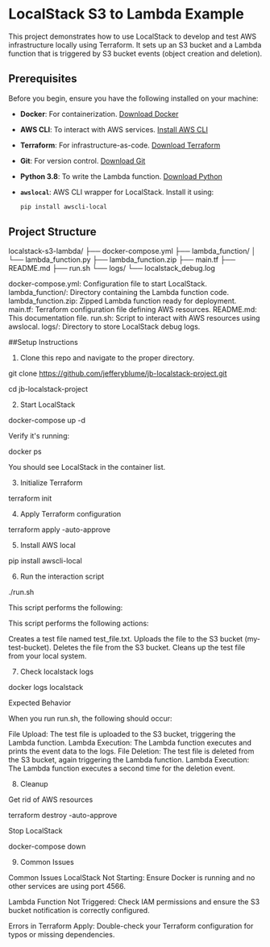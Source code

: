 # LocalStack S3 to Lambda Example

This project demonstrates how to use LocalStack to develop and test AWS infrastructure locally using Terraform. It sets up an S3 bucket and a Lambda function that is triggered by S3 bucket events (object creation and deletion).

## Prerequisites

Before you begin, ensure you have the following installed on your machine:

- **Docker**: For containerization. [Download Docker](https://www.docker.com/get-started)

- **AWS CLI**: To interact with AWS services. [Install AWS CLI](https://docs.aws.amazon.com/cli/latest/userguide/getting-started-install.html)

- **Terraform**: For infrastructure-as-code. [Download Terraform](https://www.terraform.io/downloads.html)

- **Git**: For version control. [Download Git](https://git-scm.com/downloads)

- **Python 3.8**: To write the Lambda function. [Download Python](https://www.python.org/downloads/)

- **`awslocal`**: AWS CLI wrapper for LocalStack. Install it using:

  ```bash
  pip install awscli-local

## Project Structure
localstack-s3-lambda/
├── docker-compose.yml
├── lambda_function/
│   └── lambda_function.py
├── lambda_function.zip
├── main.tf
├── README.md
├── run.sh
└── logs/
    └── localstack_debug.log

docker-compose.yml: Configuration file to start LocalStack.
lambda_function/: Directory containing the Lambda function code.
lambda_function.zip: Zipped Lambda function ready for deployment.
main.tf: Terraform configuration file defining AWS resources.
README.md: This documentation file.
run.sh: Script to interact with AWS resources using awslocal.
logs/: Directory to store LocalStack debug logs.

##Setup Instructions

1. Clone this repo and navigate to the proper directory.

git clone https://github.com/jefferyblume/jb-localstack-project.git

cd jb-localstack-project

2. Start LocalStack

docker-compose up -d

Verify it's running:

docker ps

You should see LocalStack in the container list.

3. Initialize Terraform

terraform init

4. Apply Terraform configuration

terraform apply -auto-approve

5. Install AWS local

pip install awscli-local

6. Run the interaction script

./run.sh

This script performs the following:

This script performs the following actions:

Creates a test file named test_file.txt.
Uploads the file to the S3 bucket (my-test-bucket).
Deletes the file from the S3 bucket.
Cleans up the test file from your local system.

7. Check localstack logs

docker logs localstack

Expected Behavior

When you run run.sh, the following should occur:

File Upload: The test file is uploaded to the S3 bucket, triggering the Lambda function.
Lambda Execution: The Lambda function executes and prints the event data to the logs.
File Deletion: The test file is deleted from the S3 bucket, again triggering the Lambda function.
Lambda Execution: The Lambda function executes a second time for the deletion event.

8. Cleanup

Get rid of AWS resources

terraform destroy -auto-approve

Stop LocalStack

docker-compose down

9. Common Issues

Common Issues
LocalStack Not Starting: Ensure Docker is running and no other services are using port 4566.

Lambda Function Not Triggered: Check IAM permissions and ensure the S3 bucket notification is correctly configured.

Errors in Terraform Apply: Double-check your Terraform configuration for typos or missing dependencies.



